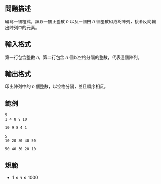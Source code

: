 ## 問題描述

編寫一個程式，讀取一個正整數 $n$ 以及一個由 $n$ 個整數組成的陣列，接著反向輸出陣列中的元素。

## 輸入格式

第一行包含整數 $n$。第二行包含 $n$ 個以空格分隔的整數，代表這個陣列。

## 輸出格式

印出陣列中的 $n$ 個整數，以空格分隔，並且順序相反。

## 範例

```input1
5
1 4 8 9 10
```

```output1
10 9 8 4 1
```

```input2
5
10 20 30 40 50
```

```output2
50 40 30 20 10
```

## 規範
- $1 \leq n \leq 1000$
